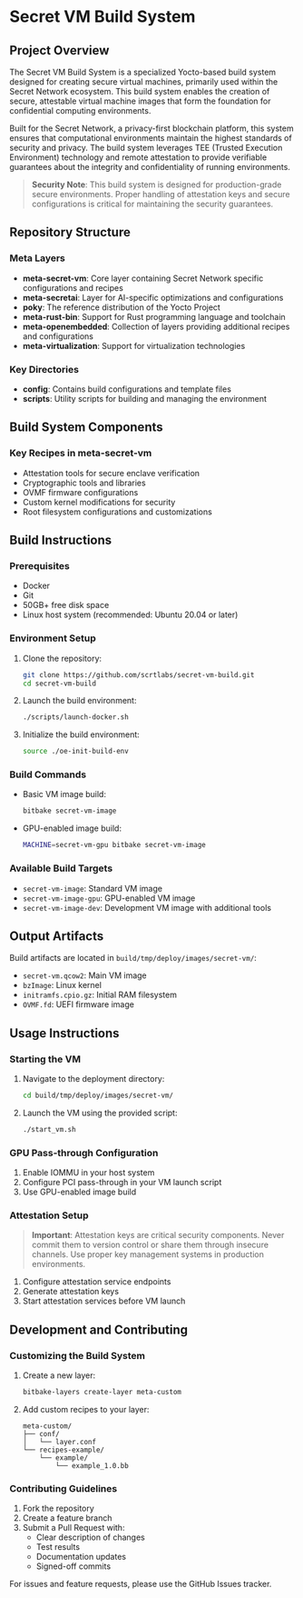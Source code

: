 # Secret VM Build System

## Project Overview
The Secret VM Build System is a specialized Yocto-based build system designed for creating secure virtual machines, primarily used within the Secret Network ecosystem. This build system enables the creation of secure, attestable virtual machine images that form the foundation for confidential computing environments.

Built for the Secret Network, a privacy-first blockchain platform, this system ensures that computational environments maintain the highest standards of security and privacy. The build system leverages TEE (Trusted Execution Environment) technology and remote attestation to provide verifiable guarantees about the integrity and confidentiality of running environments.

> **Security Note**: This build system is designed for production-grade secure environments. Proper handling of attestation keys and secure configurations is critical for maintaining the security guarantees.

## Repository Structure

### Meta Layers
- **meta-secret-vm**: Core layer containing Secret Network specific configurations and recipes
- **meta-secretai**: Layer for AI-specific optimizations and configurations
- **poky**: The reference distribution of the Yocto Project
- **meta-rust-bin**: Support for Rust programming language and toolchain
- **meta-openembedded**: Collection of layers providing additional recipes and configurations
- **meta-virtualization**: Support for virtualization technologies

### Key Directories
- **config**: Contains build configurations and template files
- **scripts**: Utility scripts for building and managing the environment

## Build System Components

### Key Recipes in meta-secret-vm
- Attestation tools for secure enclave verification
- Cryptographic tools and libraries
- OVMF firmware configurations
- Custom kernel modifications for security
- Root filesystem configurations and customizations

## Build Instructions

### Prerequisites
- Docker
- Git
- 50GB+ free disk space
- Linux host system (recommended: Ubuntu 20.04 or later)

### Environment Setup
1. Clone the repository:
   ```bash
   git clone https://github.com/scrtlabs/secret-vm-build.git
   cd secret-vm-build
   ```

2. Launch the build environment:
   ```bash
   ./scripts/launch-docker.sh
   ```

3. Initialize the build environment:
   ```bash
   source ./oe-init-build-env
   ```

### Build Commands
- Basic VM image build:
  ```bash
  bitbake secret-vm-image
  ```

- GPU-enabled image build:
  ```bash
  MACHINE=secret-vm-gpu bitbake secret-vm-image
  ```

### Available Build Targets
- `secret-vm-image`: Standard VM image
- `secret-vm-image-gpu`: GPU-enabled VM image
- `secret-vm-image-dev`: Development VM image with additional tools

## Output Artifacts

Build artifacts are located in `build/tmp/deploy/images/secret-vm/`:
- `secret-vm.qcow2`: Main VM image
- `bzImage`: Linux kernel
- `initramfs.cpio.gz`: Initial RAM filesystem
- `OVMF.fd`: UEFI firmware image

## Usage Instructions

### Starting the VM
1. Navigate to the deployment directory:
   ```bash
   cd build/tmp/deploy/images/secret-vm/
   ```

2. Launch the VM using the provided script:
   ```bash
   ./start_vm.sh
   ```

### GPU Pass-through Configuration
1. Enable IOMMU in your host system
2. Configure PCI pass-through in your VM launch script
3. Use GPU-enabled image build

### Attestation Setup
> **Important**: Attestation keys are critical security components. Never commit them to version control or share them through insecure channels. Use proper key management systems in production environments.

1. Configure attestation service endpoints
2. Generate attestation keys
3. Start attestation services before VM launch

## Development and Contributing

### Customizing the Build System
1. Create a new layer:
   ```bash
   bitbake-layers create-layer meta-custom
   ```

2. Add custom recipes to your layer:
   ```
   meta-custom/
   ├── conf/
   │   └── layer.conf
   └── recipes-example/
       └── example/
           └── example_1.0.bb
   ```

### Contributing Guidelines
1. Fork the repository
2. Create a feature branch
3. Submit a Pull Request with:
   - Clear description of changes
   - Test results
   - Documentation updates
   - Signed-off commits

For issues and feature requests, please use the GitHub Issues tracker.

